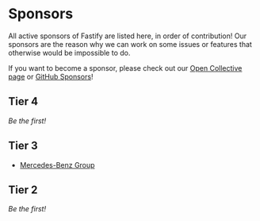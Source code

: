 # Sponsors

All active sponsors of Fastify are listed here, in order of contribution!
Our sponsors are the reason why we can work on some issues or features
that otherwise would be impossible to do.

If you want to become a sponsor, please check out our [Open Collective page](https://opencollective.com/fastify)
or [GitHub Sponsors](https://github.com/sponsors/fastify)!

## Tier 4

_Be the first!_

## Tier 3

- [Mercedes-Benz Group](https://github.com/mercedes-benz)

## Tier 2

_Be the first!_
